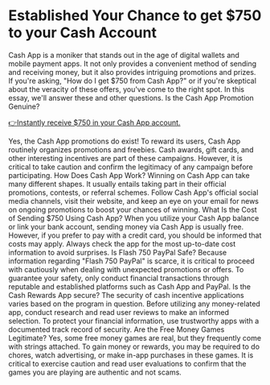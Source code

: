 # Established Your Chance to get $750 to your Cash Account

Cash App is a moniker that stands out in the age of digital wallets and mobile payment apps. It not only provides a convenient method of sending and receiving money, but it also provides intriguing promotions and prizes. If you're asking, "How do I get $750 from Cash App?" or if you're skeptical about the veracity of these offers, you've come to the right spot. In this essay, we'll answer these and other questions.
Is the Cash App Promotion Genuine?


[👉Instantly receive $750 in your Cash App account.
](https://appbitly.com/cashapp-money)

Yes, the Cash App promotions do exist! To reward its users, Cash App routinely organizes promotions and freebies. Cash awards, gift cards, and other interesting incentives are part of these campaigns. However, it is critical to take caution and confirm the legitimacy of any campaign before participating.
How Does Cash App Work?
Winning on Cash App can take many different shapes. It usually entails taking part in their official promotions, contests, or referral schemes. Follow Cash App's official social media channels, visit their website, and keep an eye on your email for news on ongoing promotions to boost your chances of winning.
What Is the Cost of Sending $750 Using Cash App?
When you utilize your Cash App balance or link your bank account, sending money via Cash App is usually free. However, if you prefer to pay with a credit card, you should be informed that costs may apply. Always check the app for the most up-to-date cost information to avoid surprises.
Is Flash 750 PayPal Safe?
Because information regarding "Flash 750 PayPal" is scarce, it is critical to proceed with cautiously when dealing with unexpected promotions or offers. To guarantee your safety, only conduct financial transactions through reputable and established platforms such as Cash App and PayPal.
Is the Cash Rewards App secure?
The security of cash incentive applications varies based on the program in question. Before utilizing any money-related app, conduct research and read user reviews to make an informed selection. To protect your financial information, use trustworthy apps with a documented track record of security.
Are the Free Money Games Legitimate?
Yes, some free money games are real, but they frequently come with strings attached. To gain money or rewards, you may be required to do chores, watch advertising, or make in-app purchases in these games. It is critical to exercise caution and read user evaluations to confirm that the games you are playing are authentic and not scams.
